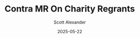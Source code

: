 ---
layout: podcast
title: "Contra MR On Charity Regrants"
author: Scott Alexander
description: https://www.astralcodexten.com/p/contra-mr-on-charity-regrants
date: 2025-05-22
length: 1458449
duration: 364
guid: contra-mr-on-charity-regrants
---